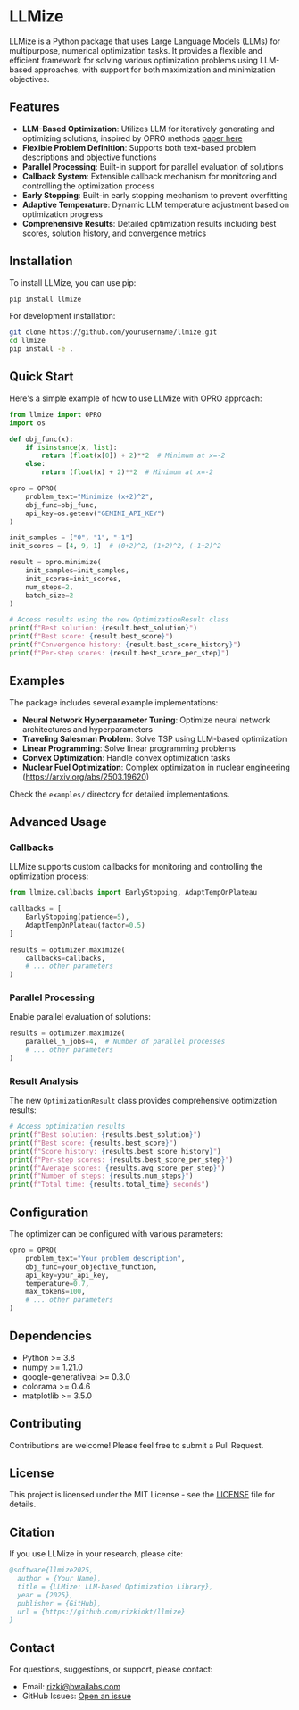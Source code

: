 # LLMize

LLMize is a Python package that uses Large Language Models (LLMs) for multipurpose, numerical optimization tasks. It provides a flexible and efficient framework for solving various optimization problems using LLM-based approaches, with support for both maximization and minimization objectives.

## Features

- **LLM-Based Optimization**: Utilizes LLM for iteratively generating and optimizing solutions, inspired by OPRO methods [paper here](https://arxiv.org/abs/2309.03409)
- **Flexible Problem Definition**: Supports both text-based problem descriptions and objective functions
- **Parallel Processing**: Built-in support for parallel evaluation of solutions
- **Callback System**: Extensible callback mechanism for monitoring and controlling the optimization process
- **Early Stopping**: Built-in early stopping mechanism to prevent overfitting
- **Adaptive Temperature**: Dynamic LLM temperature adjustment based on optimization progress
- **Comprehensive Results**: Detailed optimization results including best scores, solution history, and convergence metrics

## Installation

To install LLMize, you can use pip:

```bash
pip install llmize
```

For development installation:

```bash
git clone https://github.com/yourusername/llmize.git
cd llmize
pip install -e .
```

## Quick Start

Here's a simple example of how to use LLMize with OPRO approach:

```python
from llmize import OPRO
import os

def obj_func(x):
    if isinstance(x, list):
        return (float(x[0]) + 2)**2  # Minimum at x=-2
    else:
        return (float(x) + 2)**2  # Minimum at x=-2

opro = OPRO(
    problem_text="Minimize (x+2)^2",
    obj_func=obj_func,
    api_key=os.getenv("GEMINI_API_KEY")
)

init_samples = ["0", "1", "-1"]
init_scores = [4, 9, 1]  # (0+2)^2, (1+2)^2, (-1+2)^2

result = opro.minimize(
    init_samples=init_samples,
    init_scores=init_scores,
    num_steps=2,
    batch_size=2
)

# Access results using the new OptimizationResult class
print(f"Best solution: {result.best_solution}")
print(f"Best score: {result.best_score}")
print(f"Convergence history: {result.best_score_history}")
print(f"Per-step scores: {result.best_score_per_step}")
```

## Examples

The package includes several example implementations:

- **Neural Network Hyperparameter Tuning**: Optimize neural network architectures and hyperparameters
- **Traveling Salesman Problem**: Solve TSP using LLM-based optimization
- **Linear Programming**: Solve linear programming problems
- **Convex Optimization**: Handle convex optimization tasks
- **Nuclear Fuel Optimization**: Complex optimization in nuclear engineering (https://arxiv.org/abs/2503.19620)

Check the `examples/` directory for detailed implementations.

## Advanced Usage

### Callbacks

LLMize supports custom callbacks for monitoring and controlling the optimization process:

```python
from llmize.callbacks import EarlyStopping, AdaptTempOnPlateau

callbacks = [
    EarlyStopping(patience=5),
    AdaptTempOnPlateau(factor=0.5)
]

results = optimizer.maximize(
    callbacks=callbacks,
    # ... other parameters
)
```

### Parallel Processing

Enable parallel evaluation of solutions:

```python
results = optimizer.maximize(
    parallel_n_jobs=4,  # Number of parallel processes
    # ... other parameters
)
```

### Result Analysis

The new `OptimizationResult` class provides comprehensive optimization results:

```python
# Access optimization results
print(f"Best solution: {results.best_solution}")
print(f"Best score: {results.best_score}")
print(f"Score history: {results.best_score_history}")
print(f"Per-step scores: {results.best_score_per_step}")
print(f"Average scores: {results.avg_score_per_step}")
print(f"Number of steps: {results.num_steps}")
print(f"Total time: {results.total_time} seconds")
```

## Configuration

The optimizer can be configured with various parameters:

```python
opro = OPRO(
    problem_text="Your problem description",
    obj_func=your_objective_function,
    api_key=your_api_key,
    temperature=0.7,
    max_tokens=100,
    # ... other parameters
)
```

## Dependencies

- Python >= 3.8
- numpy >= 1.21.0
- google-generativeai >= 0.3.0
- colorama >= 0.4.6
- matplotlib >= 3.5.0

## Contributing

Contributions are welcome! Please feel free to submit a Pull Request.

## License

This project is licensed under the MIT License - see the [LICENSE](LICENSE) file for details.

## Citation

If you use LLMize in your research, please cite:

```bibtex
@software{llmize2025,
  author = {Your Name},
  title = {LLMize: LLM-based Optimization Library},
  year = {2025},
  publisher = {GitHub},
  url = {https://github.com/rizkiokt/llmize}
}
```

## Contact

For questions, suggestions, or support, please contact:
- Email: rizki@bwailabs.com
- GitHub Issues: [Open an issue](https://github.com/rizkiokt/llmize/issues)
